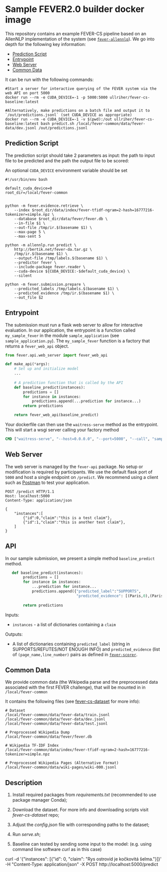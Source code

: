 # Sample FEVER2.0 builder docker image

This repository contains an example FEVER-CS pipeline based on an AllenNLP implementation of the system (see [`fever-allennlp`](https://github.com/j6mes/fever-allennlp)). We go into depth for the following key information:

* [Prediction Script](#prediction-script)
* [Entrypoint](#entrypoint)
* [Web Server](#web-server)
* [Common Data](#common-data)

It can be run with the following commands:

```shell script
#Start a server for interactive querying of the FEVER system via the web API on port 5000
docker run --rm -e CUDA_DEVICE=-1 -p 5000:5000 ullriher/fever-cs-baseline:latest

#Alternatively, make predictions on a batch file and output it to `/out/predictions.jsonl` (set CUDA_DEVICE as appropriate)
docker run --rm -e CUDA_DEVICE=-1 -v $(pwd):/out ullriher/fever-cs-baseline:latest bash predict.sh /local/fever-common/data/fever-data/dev.jsonl /out/predictions.jsonl
```

## Prediction Script
The prediction script should take 2 parameters as input: the path to input file to be predicted and the path the output file to be scored:

An optional `CUDA_DEVICE` environment variable should be set  

```shell script
#!/usr/bin/env bash

default_cuda_device=0
root_dir=/local/fever-common


python -m fever.evidence.retrieve \
    --index $root_dir/data/index/fever-tfidf-ngram=2-hash=16777216-tokenizer=simple.npz \
    --database $root_dir/data/fever/fever.db \
    --in-file $1 \
    --out-file /tmp/ir.$(basename $1) \
    --max-page 5 \
    --max-sent 5

python -m allennlp.run predict \
    http://bertik.net/fever-da.tar.gz \
    /tmp/ir.$(basename $1) \
    --output-file /tmp/labels.$(basename $1) \
    --predictor fever \
    --include-package fever.reader \
    --cuda-device ${CUDA_DEVICE:-$default_cuda_device} \
    --silent

python -m fever.submission.prepare \
    --predicted_labels /tmp/labels.$(basename $1) \
    --predicted_evidence /tmp/ir.$(basename $1) \
    --out_file $2

``` 

## Entrypoint
The submission must run a flask web server to allow for interactive evaluation. In our application, the entrypoint is a function called `my_sample_fever` in the module `sample_application` (see `sample_application.py`).
The `my_sample_fever` function is a factory that returns a `fever_web_api` object. 

```python
from fever.api.web_server import fever_web_api

def make_api(*args):
    # Set up and initialize model
    ...
    
    # A prediction function that is called by the API
    def baseline_predict(instances):
        predictions = []
        for instance in instances:
            predictions.append(...prediction for instance...)
        return predictions

    return fever_web_api(baseline_predict)
```

Your dockerfile can then use the `waitress-serve` method as the entrypoint. This will start a wsgi server calling your factory method

```dockerfile
CMD ["waitress-serve", "--host=0.0.0.0", "--port=5000", "--call", "sample_application:my_sample_fever"]
``` 


## Web Server
The web server is managed by the `fever-api` package. No setup or modification is required by participants. We use the default flask port of `5000` and host a single endpoint on `/predict`. We recommend using a client such as [Postman](https://www.getpostman.com/) to test your application.


```
POST /predict HTTP/1.1
Host: localhost:5000
Content-Type: application/json

{
	"instances":[
	    {"id":0,"claim":"this is a test claim"}, 
	    {"id":1,"claim":"this is another test claim"}, 
	]
}
```

## API
In our sample submission, we present a simple method `baseline_predict` method. 

```python 
   def baseline_predict(instances):
        predictions = []
        for instance in instances:
            ...prediction for instance...
            predictions.append({"predicted_label":"SUPPORTS", 
                                "predicted_evidence": [(Paris,0),(Paris,5)]})
            
        return predictions
```

Inputs: 

 * `instances` - a list of dictionaries containing a `claim` 

Outputs:

 * A list of dictionaries containing `predicted_label` (string in SUPPORTS/REFUTES/NOT ENOUGH INFO) and `predicted_evidence` (list of `(page_name,line_number)` pairs as defined in [`fever-scorer`](https://github.com/sheffieldnlp/fever-scorer).


## Common Data
We provide common data (the Wikipedia parse and the preprocessed data associated with the first FEVER challenge), that will be mounted in in `/local/fever-common` 

It contains the following files (see [fever-cs-dataset](https://github.com/heruberuto/fever-cs-dataset) for more info):

```
# Dataset
/local/fever-common/data/fever-data/train.jsonl
/local/fever-common/data/fever-data/dev.jsonl
/local/fever-common/data/fever-data/test.jsonl

# Preprocessed Wikipedia Dump 
/local/fever-common/data/fever/fever.db

# Wikipedia TF-IDF Index
/local/fever-common/data/index/fever-tfidf-ngram=2-hash=16777216-tokenizer=simple.npz

# Preprocessed Wikipedia Pages (Alternative Format)
/local/fever-common/data/wiki-pages/wiki-000.jsonl
```

## Description

1. Install required packages from *requirements.txt* (recommended to use package manager Conda);

2. Download the dataset. For more info and downloading scripts visit *fever-cs-dataset* repo;

3. Adjust the *config.json* file with corresponding paths to the dataset;

4. Run *serve.sh*;

5. Baseline can tested by sending some input to the model: (e.g. using command line software *curl* as in this case)

curl -d '{"instances": [{"id": 0, "claim": "Rys ostrovid je kočkovitá šelma."}]}' -H "Content-Type: application/json" -X POST http://localhost:5000/predict

  

